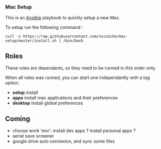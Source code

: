 ### Mac Setup

This is an [Ansible](https://www.ansible.com/) playbook to quickly setup a new Mac.

To setup run the following command :
```
curl -s https://raw.githubusercontent.com/nico2che/mac-setup/master/install.sh | /bin/bash
```
## Roles

These roles are dependants, so they need to be runned in this order only.

When all roles was runned, you can start one independantly with a tag option.

- **setup** install 
- **apps** install mac applications and their preferences
- **desktop** install global preferences

## Coming

- choose work 'env': install dev apps ? install personal apps ?
- aerial save screener
- google drive auto connexion, and sync some files
